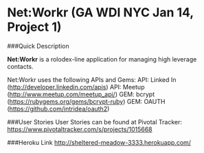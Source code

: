 # Net:Workr (GA WDI NYC Jan 14, Project 1)

###Quick Description

**Net:Workr** is a rolodex-line application for managing high leverage contacts.  

Net:Workr uses the following APIs and Gems: 
API: Linked In (http://developer.linkedin.com/apis) 
API: Meetup (http://www.meetup.com/meetup_api/)
GEM: bcrypt (https://rubygems.org/gems/bcrypt-ruby)
GEM: OAUTH (https://github.com/intridea/oauth2)


###User Stories
User Stories can be found at Pivotal Tracker: 
https://www.pivotaltracker.com/s/projects/1015668


###Heroku Link
http://sheltered-meadow-3333.herokuapp.com/